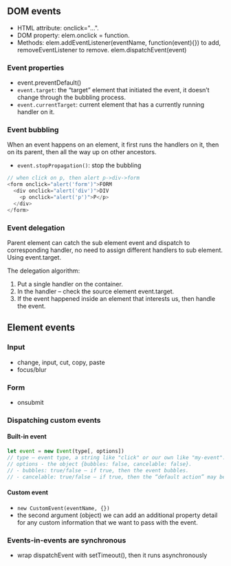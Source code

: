 ## DOM events

- HTML attribute: onclick="...".
- DOM property: elem.onclick = function.
- Methods: elem.addEventListener(eventName, function(event){}) to add, removeEventListener to remove. elem.dispatchEvent(event)


### Event properties
- event.preventDefault()
- `event.target`: the “target” element that initiated the event, it doesn’t change through the bubbling process.
- `event.currentTarget`: current element that has a currently running handler on it.

### Event bubbling
When an event happens on an element, it first runs the handlers on it, then on its parent, then all the way up on other ancestors.
- `event.stopPropagation()`: stop the bubbling

```js
// when click on p, then alert p->div->form
<form onclick="alert('form')">FORM
  <div onclick="alert('div')">DIV
    <p onclick="alert('p')">P</p>
  </div>
</form>
```

### Event delegation
Parent element can catch the sub element event and dispatch to corresponding handler, no need to assign different handlers to sub element. Using event.target.

The delegation algorithm:
1. Put a single handler on the container.
2. In the handler – check the source element event.target.
3. If the event happened inside an element that interests us, then handle the event.

## Element events

### Input
- change, input, cut, copy, paste
- focus/blur

### Form
- onsubmit


### Dispatching custom events

#### Built-in event
```js
let event = new Event(type[, options])
// type – event type, a string like "click" or our own like "my-event".
// options - the object {bubbles: false, cancelable: false}.
// - bubbles: true/false – if true, then the event bubbles.
// - cancelable: true/false – if true, then the “default action” may be prevented
```

#### Custom event
- `new CustomEvent(eventName, {})`
- the second argument (object) we can add an additional property detail for any custom information that we want to pass with the event.

### Events-in-events are synchronous
- wrap dispatchEvent with setTimeout(), then it runs asynchronously